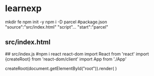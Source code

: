 # learnexp
mkdir fe
npm init -y
npm i -D parcel
#package.json
 "source":"src/index.html"
 "script"...
     "start":"parcel"
## src/index.html
<body>
    <div id="root"></div>
    <script type="module" src="index.js"></script>
  </body>
## src/index.js #npm i react react-dom
import React from 'react'
import {createRoot} from 'react-dom/client'
import App from './App'

createRoot(document.getElementById("root")).render( <App /> )